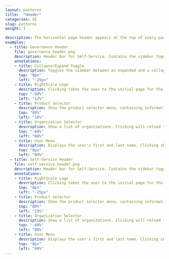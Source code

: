```yaml
---
layout: patterns
title:  "Header"
categories: UI
slug: patterns
weight: 1

description: The horizontal page header appears at the top of every page.
examples:
  - title: Governance Header
    file: governance_header.png
    description: Header bar for Self-Service. Contains the sidebar toggle button, RightScale logo, product selector dropdown, account selector, and user menu.
    annotations:
    - title: Collapse/Expand Toggle
      description: Toggles the sidebar between an expanded and a collapsed state.
      top: "0px"
      left: "-25px"
    - title: RightScale Logo
      description: Clicking takes the user to the initial page for the product.
      top: "-60%"
      left: "12%"
    - title: Product Selector
      description: Show the product selector menu, containing information and links to the other RightScale products.
      top: "80%"
      left: "28%"
    - title: Organization Selector
      description: Show a list of organizations. Clicking will reload the current page scoped to the new organization.
      top: "-60%"
      left: "80%"
    - title: User Menu
      description: Displays the user's first and last name. Clicking shows a menu with options for support, documentation, feedback, the intro modal, and logging out.
      top: "0px"
      left: "99%"
  - title: Self-Service Header
    file: self-service_header.png
    description: Header bar for Self-Service. Contains the sidebar toggle button, RightScale logo, product selector dropdown, account selector, and user menu.
    annotations:
    - title: RightScale Logo
      description: Clicking takes the user to the initial page for the product.
      top: "0px"
      left: "-25px"
    - title: Product Selector
      description: Show the product selector menu, containing information and links to the other RightScale products.
      top: "80%"
      left: "23%"
    - title: Organization Selector
      description: Show a list of organizations. Clicking will reload the current page scoped to the new organization.
      top: "-60%"
      left: "80%"
    - title: User Menu
      description: Displays the user's first and last name. Clicking shows a menu with options for support, documentation, feedback, the intro modal, and logging out.
      top: "0px"
      left: "99%"
---
```

